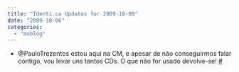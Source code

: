 ```yaml
---
title: "Identi.ca Updates for 2009-10-06"
date: "2009-10-06"
categories: 
  - "mublog"
---
```


- @PauloTrezentos estou aqui na CM, e apesar de não conseguirmos falar contigo, vou levar uns tantos CDs. O que não for usado devolve-se! [#](http://identi.ca/notice/11465796)
